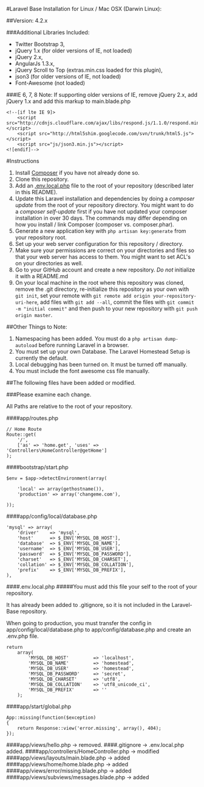 #Laravel Base Installation for Linux / Mac OSX (Darwin Linux):

##Version: 4.2.x

###Additional Libraries Included:
* Twitter Bootstrap 3, 
* jQuery 1.x (for older versions of IE, not loaded)
* jQuery 2.x, 
* AngularJs 1.3.x, 
* jQuery Scroll to Top (extras.min.css loaded for this plugin), 
* json3 (for older versions of IE, not loaded)
* Font-Awesome (not loaded)

###IE 6, 7, 8 Note:
If supporting older versions of IE, remove jQuery 2.x, add jQuery 1.x and add this markup to main.blade.php

```
<!--[if lte IE 9]>
    <script src="http://cdnjs.cloudflare.com/ajax/libs/respond.js/1.1.0/respond.min.js"></script>
    <script src="http://html5shim.googlecode.com/svn/trunk/html5.js"></script>
    <script src="js/json3.min.js"></script>
<![endif]-->
```


#Instructions

1. Install [Composer](https://getcomposer.org/doc/00-intro.md) if you have not already done so.
2. Clone this repository.
3. Add an [.env.local.php](http://laravel.com/docs/4.2/configuration#protecting-sensitive-configuration) file to the root of your repository (described later in this README).
3. Update this Laravel installation and dependencies by doing a *composer update* from the root of your repository directory. You might want to do a *composer self-update* first if you have not updated your composer installation in over 30 days. The commands may differ depending on how you install / link Composer (composer vs. composer.phar).
4. Generate a new application key with `php artisan key:generate` from your repository root.
5. Set up your web server configuration for this repository / directory.
6. Make sure your permissions are correct on your directories and files so that your web server has access to them. You might want to set ACL's on your directories as well.
7. Go to your GitHub account and create a new repository. *Do not* initialize it with a README.md
8. On your local machine in the root where this repository was cloned, remove the .git directory, re-initialize this repository as your own with `git init`, set your remote with `git remote add origin your-repository-uri-here`, add files with `git add --all`, commit the files with `git commit -m "initial commit"` and then push to your new repository with `git push origin master`.


##Other Things to Note:

1. Namespacing has been added. You must do a `php artisan dump-autoload` before running Laravel in a browser.
2. You must set up your own Database. The Laravel Homestead Setup is currently the default.
3. Local debugging has been turned on. It must be turned off manually.
4. You must include the font awesome css file manually.


##The following files have been added or modified. 

###Please examine each change.

All Paths are relative to the root of your repository.

####app/routes.php

```
// Home Route
Route::get(
    '/', 
    ['as' => 'home.get', 'uses' => 'Controllers\HomeController@getHome']
);
```

####bootstrap/start.php

```
$env = $app->detectEnvironment(array(

    'local' => array(gethostname()),
    'production' => array('changeme.com'),

));
```

####app/config/local/database.php

```
'mysql' => array(
    'driver'    => 'mysql',
    'host'      => $_ENV['MYSQL_DB_HOST'],
    'database'  => $_ENV['MYSQL_DB_NAME'],
    'username'  => $_ENV['MYSQL_DB_USER'],
    'password'  => $_ENV['MYSQL_DB_PASSWORD'],
    'charset'   => $_ENV['MYSQL_DB_CHARSET'],
    'collation' => $_ENV['MYSQL_DB_COLLATION'],
    'prefix'    => $_ENV['MYSQL_DB_PREFIX'],
),
```

####.env.local.php
#####You must add this file your self to the root of your repository. 

It has already been added to .gitignore, so it is not included in the Laravel-Base repository.

When going to production, you must transfer the config in app/config/local/database.php to app/config/database.php
and create an .env.php file.

```
return 
    array(
        'MYSQL_DB_HOST'         => 'localhost',
        'MYSQL_DB_NAME'         => 'homestead',
        'MYSQL_DB_USER'         => 'homestead',
        'MYSQL_DB_PASSWORD'     => 'secret',
        'MYSQL_DB_CHARSET'      => 'utf8',
        'MYSQL_DB_COLLATION'    => 'utf8_unicode_ci',
        'MYSQL_DB_PREFIX'       => ''
    );
```

####app/start/global.php

```
App::missing(function($exception)
{
    return Response::view('error.missing', array(), 404);
});
```
    
####app/views/hello.php -> removed.
####.gitignore -> .env.local.php added.
####app/controllers/HomeController.php -> modified
####app/views/layouts/main.blade.php -> added
####app/views/home/home.blade.php -> added
####app/views/error/missing.blade.php -> added
####app/views/subviews/messages.blade.php -> added